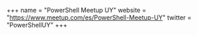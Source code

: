+++
name = "PowerShell Meetup UY"
website = "https://www.meetup.com/es/PowerShell-Meetup-UY"
twitter = "PowerShellUY"
+++